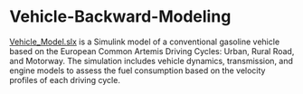 # Vehicle-Backward-Modeling

[Vehicle_Model.slx](https://github.com/samerwh/Vehicle-Backward-Modeling/blob/main/VehicleModel.slx) is a Simulink model of a conventional gasoline vehicle based on the European Common Artemis Driving Cycles: Urban, Rural Road, and Motorway. The simulation includes vehicle dynamics, transmission, and engine models to assess the fuel consumption based on the velocity profiles of each driving cycle.
